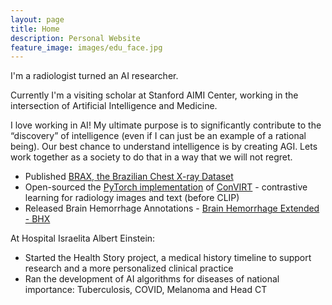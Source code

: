 ```yaml
---
layout: page
title: Home
description: Personal Website
feature_image: images/edu_face.jpg
---
```


I'm a radiologist turned an AI researcher.

Currently I'm a visiting scholar at Stanford AIMI Center, working in the intersection of Artificial Intelligence and Medicine.

I love working in AI! My ultimate purpose is to significantly contribute to the “discovery” of intelligence (even if I can just be an example of a rational being). Our best chance to understand intelligence is by creating AGI. Lets work together as a society to do that in a way that we will not regret.

- Published [BRAX, the Brazilian Chest X-ray Dataset](https://www.nature.com/articles/s41597-022-01608-8)
- Open-sourced the [PyTorch implementation](https://github.com/edreisMD/ConVIRT-pytorch) of [ConVIRT](https://arxiv.org/pdf/2010.00747.pdf) - contrastive learning for radiology images and text (before CLIP)
- Released Brain Hemorrhage Annotations - [Brain Hemorrhage Extended - BHX](https://physionet.org/content/bhx-brain-bounding-box/1.1/)

At Hospital Israelita Albert Einstein:
- Started the Health Story project, a medical history timeline to support research and a more personalized clinical practice
- Ran the development of AI algorithms for diseases of national importance: Tuberculosis, COVID, Melanoma and Head CT
